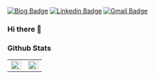 [![Blog Badge](http://img.shields.io/badge/-Blog-black?style=flat-square&logo=github&link=https://dev-aiden.com/)](https://dev-aiden.com)
[![Linkedin Badge](https://img.shields.io/badge/-LinkedIn-blue?style=flat-square&logo=Linkedin&logoColor=white&link=https://www.linkedin.com/in/gwangyong-jeong)](https://www.linkedin.com/in/gwangyong-jeong)
[![Gmail Badge](https://img.shields.io/badge/Gmail-d14836?style=flat-square&logo=Gmail&logoColor=white&link=mailto:tyjk32@gmail.com)](mailto:tyjk32@gmail.com)
	

### Hi there 👋

### Github Stats  
<table><tr><td valign="top" width="50%">
<img src="https://github-readme-stats.vercel.app/api?username=dev-aiden&show_icons=true&count_private=true&hide_border=true" align="left" style="width: 100%" />
</td><td valign="top" width="50%">
<img src="https://github-readme-stats.vercel.app/api/top-langs/?username=dev-aiden&hide_border=true&layout=compact" align="left" style="width: 100%" />
</td></tr></table>  
<br/>  

<!--
**dev-aiden/dev-aiden** is a ✨ _special_ ✨ repository because its `README.md` (this file) appears on your GitHub profile.

Here are some ideas to get you started:

- 🔭 I’m currently working on ...
- 🌱 I’m currently learning ...
- 👯 I’m looking to collaborate on ...
- 🤔 I’m looking for help with ...
- 💬 Ask me about ...
- 📫 How to reach me: ...
- 😄 Pronouns: ...
- ⚡ Fun fact: ...
-->
